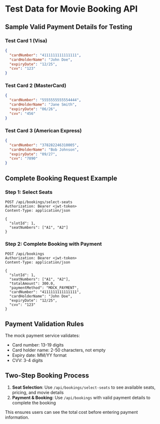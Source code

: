 # Test Data for Movie Booking API

## Sample Valid Payment Details for Testing

### Test Card 1 (Visa)
```json
{
  "cardNumber": "4111111111111111",
  "cardHolderName": "John Doe",
  "expiryDate": "12/25",
  "cvv": "123"
}
```

### Test Card 2 (MasterCard)
```json
{
  "cardNumber": "5555555555554444",
  "cardHolderName": "Jane Smith",
  "expiryDate": "06/26",
  "cvv": "456"
}
```

### Test Card 3 (American Express)
```json
{
  "cardNumber": "378282246310005",
  "cardHolderName": "Bob Johnson",
  "expiryDate": "09/27",
  "cvv": "7890"
}
```

## Complete Booking Request Example

### Step 1: Select Seats
```
POST /api/bookings/select-seats
Authorization: Bearer <jwt-token>
Content-Type: application/json

{
  "slotId": 1,
  "seatNumbers": ["A1", "A2"]
}
```

### Step 2: Complete Booking with Payment
```
POST /api/bookings
Authorization: Bearer <jwt-token>
Content-Type: application/json

{
  "slotId": 1,
  "seatNumbers": ["A1", "A2"],
  "totalAmount": 300.0,
  "paymentMethod": "MOCK_PAYMENT",
  "cardNumber": "4111111111111111",
  "cardHolderName": "John Doe",
  "expiryDate": "12/25",
  "cvv": "123"
}
```

## Payment Validation Rules

The mock payment service validates:
- Card number: 13-19 digits
- Card holder name: 2-50 characters, not empty
- Expiry date: MM/YY format
- CVV: 3-4 digits

## Two-Step Booking Process

1. **Seat Selection**: Use `/api/bookings/select-seats` to see available seats, pricing, and movie details
2. **Payment & Booking**: Use `/api/bookings` with valid payment details to complete the booking

This ensures users can see the total cost before entering payment information.
